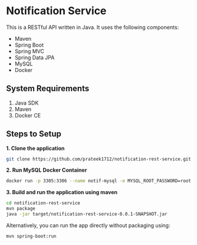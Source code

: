 # Notification Service

This is a RESTful API written in Java. It uses the following components:
* Maven
* Spring Boot
* Spring MVC
* Spring Data JPA
* MySQL
* Docker

## System Requirements

1. Java SDK
2. Maven 
3. Docker CE

## Steps to Setup

**1. Clone the application**

```bash
git clone https://github.com/prateek1712/notification-rest-service.git
```

**2. Run MySQL Docker Container**

```bash
docker run -p 3305:3306 --name notif-mysql -e MYSQL_ROOT_PASSWORD=root -d mysql:5.6
```


**3. Build and run the application using maven**

```bash
cd notification-rest-service
mvn package
java -jar target/notification-rest-service-0.0.1-SNAPSHOT.jar
```

Alternatively, you can run the app directly without packaging using:

```bash
mvn spring-boot:run
```

